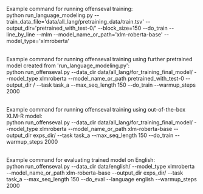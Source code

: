 Example command for running offenseval training: <br>
python run_language_modeling.py --train_data_file='data/all_lang/pretraining_data/train.tsv' --output_dir='pretrained_with_test-0/' --block_size=150 --do_train --line_by_line --mlm --model_name_or_path='xlm-roberta-base'
--model_type='xlmroberta' <br><br>

Example command for running offenseval training using further pretrained model created from 'run_language_modeling.py': <br>
python run_offenseval.py --data_dir data/all_lang/for_training_final_model/ --model_type xlmroberta --model_name_or_path pretrained_with_test-0 --output_dir / --task task_a --max_seq_length 150 --do_train --warmup_steps 2000 <br><br>

Example command for running offenseval training using out-of-the-box XLM-R model: <br>
python run_offenseval.py --data_dir data/all_lang/for_training_final_model/ --model_type xlmroberta --model_name_or_path xlm-roberta-base --output_dir exps_dir/ --task task_a --max_seq_length 150 --do_train --warmup_steps 2000 <br><br>

Example command for evaluating trained model on English: <br>
python run_offenseval.py --data_dir data/english/ --model_type xlmroberta --model_name_or_path xlm-roberta-base --output_dir exps_dir/ --task task_a --max_seq_length 150 --do_eval --language english --warmup_steps 2000 <br><br>


